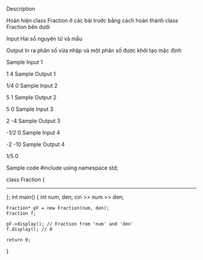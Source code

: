 Description

Hoàn hiện class Fraction ở các bài trước bằng cách hoàn thành class Fraction bên dưới

Input
Hai số nguyên tử và mẫu

Output
In ra phân số vừa nhập và một phân số được khởi tạo mặc định

Sample Input 1 

1 4
Sample Output 1

1/4
0
Sample Input 2 

5 1
Sample Output 2

5
0
Sample Input 3 

2 -4
Sample Output 3

-1/2
0
Sample Input 4 

-2 -10
Sample Output 4

1/5
0

Sample code
#include <iostream>
using namespace std;

class Fraction
{
  _________
};
int main()
{
    int num, den;
    cin >> num >> den;

    Fraction* pF = new Fraction(num, den);
    Fraction f;

    pF->display(); // Fraction from 'num' and 'den'
    f.display(); // 0

    return 0;
}

